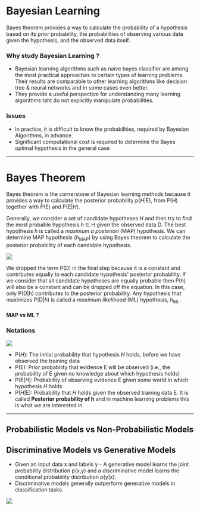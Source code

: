# Bayesian Learning

Bayes theorem provides a way to calculate the probability of a hypothesis based on its prior probability, the probabilities of observing various data given the hypothesis, and the observed data itself.

### Why study Bayesian Learning ?
- Bayesian learning algorithms such as naive bayes classifier are among the most practical approaches to certain types of learning problems. Their results are comparable to other learning algorithms like decision tree & neural networks and in some cases even better.
- They provide a useful perspective for understanding many learning algorithms taht do not explicitly manipulate probabilities.

### Issues
- In practice, it is difficult to know the probabilities, required by Bayesian Algorithms, in advance.
- Significant computational cost is required to determine the Bayes optimal hypothesis in the general case

* * *

# Bayes Theorem

Bayes theorem is the cornerstone of Bayesian learning methods because it provides a way to calculate the posterior probability p(*H*|E), from P(*H*) together with P(E) and P(E|*H*). 

Generally, we consider a set of candidate hypotheses *H* and then try to find the most probable hypothesis *h* ∈ H given the observed data D. The best hypothesis *h* is called a *maximum a posteriori* (MAP) hypothesis. We can determine MAP hypothesis (*h*<sub>MAP</sub>) by using Bayes theorem to calculate the posterior probability of each candidate hypothesis.

![](http://i.imgur.com/bAUE6ZF.png)

We dropped the term P(D) in the final step because it is a constant and contributes equally to each candidate hypothesis' posterior probability. If we consider that all candidate hypotheses are equally probable then P(*h*) will also be a constant and can be dropped off the equation. In this case, only P(D|h) contributes to the posterior probability. Any hypothesis that maximizes P(D|*h*) is called a *maximum likelihood* (ML) hypothesis, *h*<sub>ML</sub>.

#### MAP vs ML ?

### Notations

![](https://images.deepai.org/glossary-terms/f2066cfd2c954d739ae0d2bdfe8e614a/posterior.png)

- P(*H*): The initial probability that hypothesis *H* holds, before we have observed the training data
- P(E): Prior probability that evidence E will be observed (i.e., the probability of E given no knowledge about which hypothesis holds)
- P(E|*H*): Probability of observing evidence E given some world in which hypothesis *H* holds
- P(*H*|E): Probability that *H* holds given the observed training data E. It is called **Posterior probability of h** and in machine learning problems this is what we are interested in.

* * *

## Probabilistic Models vs Non-Probabilistic Models

## Discriminative Models vs Generative Models

- Given an input data x and labels y - A generative model learns the joint probability distribution p(x,y) and a discriminative model learns the conditional probability distribution p(y|x).
- Discriminative models generally outperform generative models in classification tasks.

![](https://i.stack.imgur.com/Xrmqg.png)